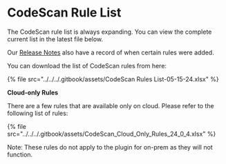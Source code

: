 # CodeScan Rule List

The CodeScan rule list is always expanding. You can view the complete current list in the latest file below.

Our [Release Notes](../../../overview/release-notes/codescan-release-notes/) also have a record of when certain rules were added.

You can download the list of CodeScan rules from here:

{% file src="../../../.gitbook/assets/CodeScan Rules List-05-15-24.xlsx" %}

**Cloud-only Rules**

There are a few rules that are available only on cloud. Please refer to the following list of rules:

{% file src="../../../.gitbook/assets/CodeScan_Cloud_Only_Rules_24_0_4.xlsx" %}

Note: These rules do not apply to the plugin for on-prem as they will not function.
